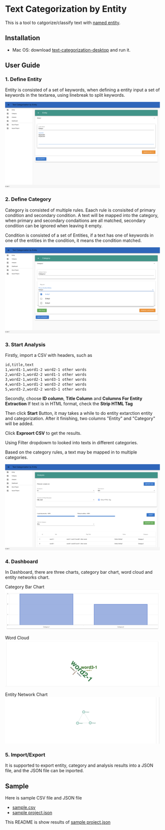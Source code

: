 # Text Categorization by Entity

This is a tool to catgorize/classify text with [named entity](https://en.wikipedia.org/wiki/Named-entity_recognition).

## Installation

* Mac OS: download [text-categorization-desktop](./text-categorization-desktop) and run it.

## User Guide

###  1. Define Entity
Entity is consisted of a set of keywords, when defining a entity input a set of keywords in the textarea, using linebreak to split keywords.

![Entity Screenshot](/img/entity.png)


### 2. Define Category

Category is consisted of multiple rules. Eaach rule is consisited of primary condition and secondary condition. A text will be mapped into the category, when primary and secondary condaitions are all matched, secondary condition can be ignored when leaving it empty.

Condition is consisted of a set of Entities, if a text has one of keywords in one of the entities in the condition, it means the condition matched.

![Entity Screenshot](/img/category.png)


### 3. Start Analysis

Firstly, import a CSV with headers, such as

``` 
id,title,text
1,word1-1,word1-2 word2-1 other words
2,word2-1,word2-2 word1-1 other words
3,word2-1,word2-1 word3-1 other words
4,word3-1,word1-2 word3-2 other words
5,word3-2,word2-2 word3-1 other words
```
Secondly, choose **ID column**, **Title Column** and **Columns For Entity Extraction**
If text is in HTML format, check the **Strip HTML Tag**

Then click **Start** Button, it may takes a while to do entity extarction entity and categorization. After it finishing, two columns "Entity" and "Category" will be added.

Click **Exproort CSV** to get the results.

Using Filter dropdowm to looked into texts in different categories.

Based on the category rules, a text may be mapped in to multiple categories.

![Analysis Screenshot](/img/analysis.png)


### 4. Dashboard

In Dashboard, there are three charts, category bar chart, word cloud and entity networks chart.

Category Bar Chart
![Dashboard Screenshot](/img/dashboard-1.png)

Word Cloud
![Dashboard Screenshot](/img/dashboard-2.png)

Entity Network Chart
![Dashboard Screenshot](/img/dashboard-3.png)

### 5. Import/Export

It is supported to export entity, category and analysis results into a JSON file, and the JSON file can be inported.  

## Sample
Here is sample CSV file and JSON file

* [sample.csv](./sample/sample.csv)
* [sample project.json](./sample/sampleproject.json)

This README is show results of [sample project.json](./sample/sampleproject.json)
